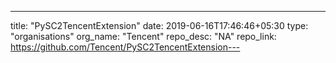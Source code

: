---
title: "PySC2TencentExtension"
date: 2019-06-16T17:46:46+05:30
type: "organisations"
org_name: "Tencent"
repo_desc: "NA"
repo_link: https://github.com/Tencent/PySC2TencentExtension---